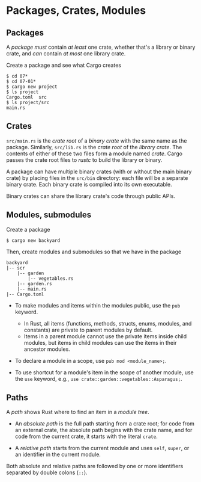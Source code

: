 # Packages, Crates, Modules

## Packages

A *package* *must* contain *at least* one crate, 
whether that's a library or binary crate, and
*can* contain *at most* one library crate.

Create a package and see what Cargo creates
```
$ cd 07*
$ cd 07-01*
$ cargo new project
$ ls project
Cargo.toml  src
$ ls project/src
main.rs
```

## Crates

`src/main.rs` is the *crate root* of a *binary crate* with the same name as the package.
Similarly, `src/lib.rs` is the *crate root* of the *library crate*.
The contents of either of these two files form a module named *crate*.
Cargo passes the crate root files to *rustc* to build the library or binary.

A package can have multiple binary crates (with or without the main binary crate) 
by placing files in the `src/bin` directory: each file will be a separate binary crate.
Each binary crate is compiled into its own executable.

Binary crates can share the library crate's code through public APIs.

## Modules, submodules

Create a package
```
$ cargo new backyard
```

Then, create modules and submodules so that we have in the package
```
backyard
|-- scr
    |-- garden
        |-- vegetables.rs
    |-- garden.rs
    |-- main.rs
|-- Cargo.toml
```

- To make modules and items within the modules public, use the `pub` keyword.

    - In Rust, all items (functions, methods, structs, enums, modules, and constants) 
    are private to parent modules by default.
    - Items in a parent module cannot use the private items inside child modules,
    but items in child modules can use the items in their ancestor modules.

- To declare a module in a scope, use `pub mod <module_name>;`.
- To use shortcut for a module's item in the scope of another module, use the `use` keyword, 
e.g., `use crate::garden::vegetables::Asparagus;`.

## Paths

A *path* shows Rust where to find an item in a *module tree*.

- An *absolute path* is the full path starting from a crate root; 
for code from an external crate, the absolute path begins with the crate name, and
for code from the current crate, it starts with the literal `crate`.

- A *relative path* starts from the current module and uses `self`, `super`, or 
an identifier in the current module.

Both absolute and relative paths are followed by one or more identifiers separated by double colons (`::`).
